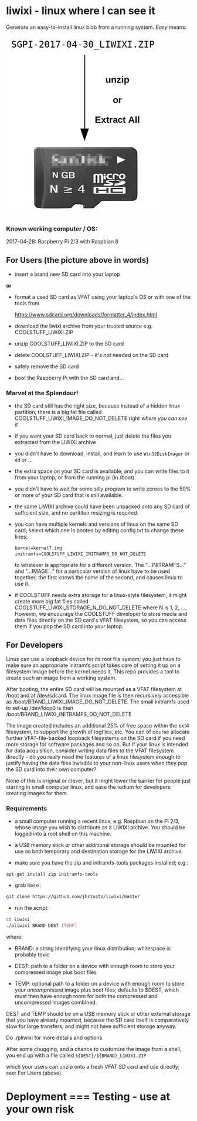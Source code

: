 # liwixi - linux where I can see it

Generate an easy-to-install linux blob from a running system.  *Easy* means:

![liwixi user install procedure](liwixi_to_micro_SD_card.png)
### Known working computer / OS: ###

  2017-04-28:  Raspberry Pi 2/3 with Raspbian 8
  
## For Users (the picture above in words) ##

- insert a brand new SD card into your laptop

**or**

- format a used SD card as VFAT using your laptop's OS or with one of the tools from

    https://www.sdcard.org/downloads/formatter_4/index.html

- download the liwixi archive from your trusted source e.g. COOLSTUFF_LIWIXI.ZIP

- unzip COOLSTUFF_LIWIXI.ZIP to the SD card

- delete COOLSTUFF_LIWIXI.ZIP - it's *not* needed on the SD card

- safely remove the SD card

- boot the Raspberry Pi with the SD card and...

### Marvel at the Splendour! ###

 - the SD card still has the right size, because instead of a hidden
   linux partition, there is a big fat file called
   COOLSTUFF_LIWIXI_IMAGE_DO_NOT_DELETE right *where you can see it*

 - if you want your SD card back to normal, just delete the files you
   extracted from the LIWIXI archive

 - you didn't have to download, install, and learn to use `Win32DiskImager` or
   `dd` or ...

 - the extra space on your SD card is available, and you can write files to it
   from your laptop, or from the running pi (in /boot).

 - you didn't have to wait for some silly program to write zeroes to the 50% or more
   of your SD card that is still available.

 - the same LIWIXI archive could have been unpacked onto any SD card of sufficient
   size, and no parititon resizing is required.

 - you can have multiple kernels and versions of linux on the same SD card; select
   which one is booted by editing config.txt to change these lines:
   ```
   kernel=kernel7.img
   initramfs=COOLSTUFF_LIWIXI_INITRAMFS_DO_NOT_DELETE
   ```
   to whatever is appropriate for a different version.  The
   "...INITRAMFS..." and "...IMAGE..."  for a particular version of linux
   have to be used together; the first knows the name of the second,
   and causes linux to use it.

 - if COOLSTUFF needs extra storage for a linux-style filesystem, it
   might create more big fat files called
   COOLSTUFF_LIWIXI_STORAGE_N_DO_NOT_DELETE where N is 1, 2, ...,
   However, we encourage the COOLSTUFF developer to store media and
   data files directly on the SD card's VFAT filesystem, so you can
   access them if you pop the SD card into your laptop.

## For Developers ##

Linux can use a loopback device for its root file system; you just
have to make sure an appropriate initramfs script takes care of
setting it up on a filesystem image before the kernel needs it.
This repo provides a tool to create such an image from a working
system.

After booting, the entire SD card will be mounted as a VFAT filesystem
at /boot and at /dev/sdcard.  The linux image file is then recursively
accessible as /boot/BRAND_LIWIXI_IMAGE_DO_NOT_DELETE.  The small
initramfs used to set-up /dev/loop0 is then
/boot/BRAND_LIWIXI_INITRAMFS_DO_NOT_DELETE

The image created includes an additional 25% of free space within the
ext4 filesystem, to support the growth of logfiles, etc.  You can of
course allocate further VFAT-file-backed loopback filesystems on the
SD card if you need more storage for software packages and so on.  But
if your linux is intended for data acquisition, consider writing data
files to the VFAT filesystem directly - do you really need the
features of a linux filesystem enough to justify having the data files
invisible to your non-linux users when they pop the SD card into their
own computer?

None of this is original or clever, but it might lower the barrier for
people just starting in small computer linux, and ease the tedium for
developers creating images for them.

### Requirements ###

- a small computer running a recent linux, e.g. Raspbian on the Pi 2/3,
  whose image you wish to distribute as a LIWIXI archive.  You should
  be logged into a root shell on this machine.

- a USB memory stick or other additional storage should be mounted for use
  as both temporary and destination storage for the LIWIXI archive.

- make sure you have the zip and initramfs-tools packages installed; e.g.:
```
apt-get install zip initramfs-tools
```
- grab liwixi:
```bash
git clone https://github.com/jbrzusto/liwixi/master
```
- run the script:
```bash
cd liwixi
./pliwixi BRAND DEST [TEMP]
```
where:

   - BRAND: a string identifying your linux distribution; whitespace
     is probably toxic

   - DEST: path to a folder on a device with enough room to store
     your compressed image plus boot files

   - TEMP: optional path to a folder on a device with enough room to
     store your *uncompressed* image plus boot files;
     defaults to $DEST, which must then have enough room for both the
     compressed and uncompressed images combined.

DEST and TEMP should be on a USB memory stick or other external storage that
you have already mounted, because the SD card itself is comparatively slow
for large transfers, and might not have sufficient storage anyway.

Do ./pliwixi for more details and options.

After some chugging, and a chance to customize the image from a shell,
you end up with a file called
`
${DEST}/${BRAND}_LIWIXI.ZIP
`

which your users can unzip onto a fresh VFAT SD card and use directly;
see:  For Users (above).

# Deployment === Testing - use at your own risk #
